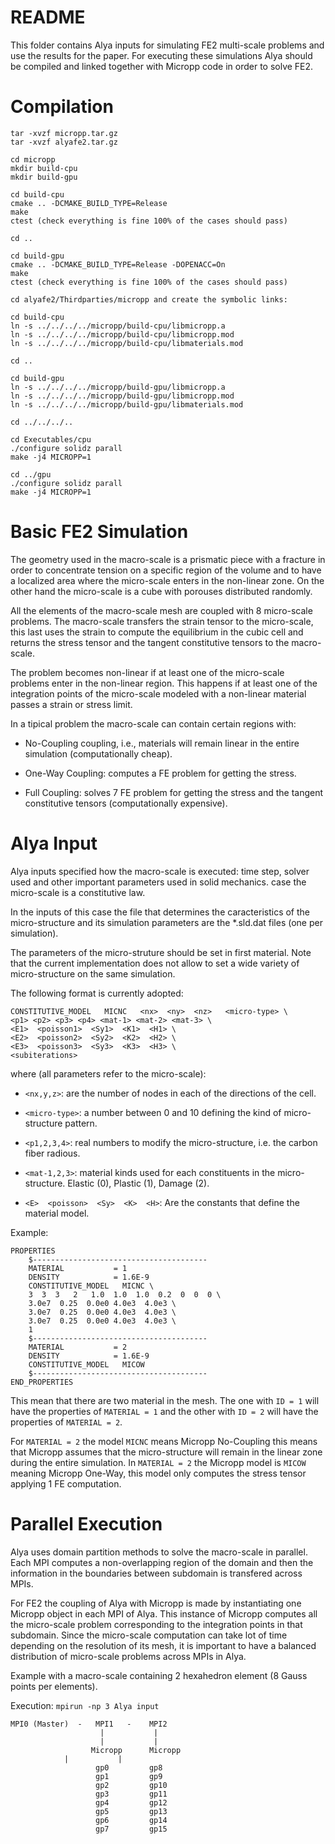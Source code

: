 # README

This folder contains Alya inputs for simulating FE2 multi-scale
problems and use the results for the paper. For executing these
simulations Alya should be compiled and linked together with Micropp
code in order to solve FE2.

# Compilation

    tar -xvzf micropp.tar.gz
    tar -xvzf alyafe2.tar.gz

    cd micropp
    mkdir build-cpu
    mkdir build-gpu
    
    cd build-cpu
    cmake .. -DCMAKE_BUILD_TYPE=Release
    make
    ctest (check everything is fine 100% of the cases should pass)

    cd ..

    cd build-gpu
    cmake .. -DCMAKE_BUILD_TYPE=Release -DOPENACC=On
    make
    ctest (check everything is fine 100% of the cases should pass)

    cd alyafe2/Thirdparties/micropp and create the symbolic links:

    cd build-cpu
    ln -s ../../../../micropp/build-cpu/libmicropp.a
    ln -s ../../../../micropp/build-cpu/libmicropp.mod
    ln -s ../../../../micropp/build-cpu/libmaterials.mod

    cd ..

    cd build-gpu
    ln -s ../../../../micropp/build-gpu/libmicropp.a
    ln -s ../../../../micropp/build-gpu/libmicropp.mod
    ln -s ../../../../micropp/build-gpu/libmaterials.mod

    cd ../../../.. 

    cd Executables/cpu
    ./configure solidz parall
    make -j4 MICROPP=1

    cd ../gpu
    ./configure solidz parall
    make -j4 MICROPP=1


# Basic FE2 Simulation

The geometry used in the macro-scale is a prismatic piece with a
fracture in order to concentrate tension on a specific region of the
volume and to have a localized area where the micro-scale enters in
the non-linear zone. On the other hand the micro-scale is a cube with
porouses distributed randomly.

All the elements of the macro-scale mesh are coupled with 8
micro-scale problems. The macro-scale transfers the strain tensor to
the micro-scale, this last uses the strain to compute the equilibrium
in the cubic cell and returns the stress tensor and the tangent
constitutive tensors to the macro-scale.

The problem becomes non-linear if at least one of the micro-scale
problems enter in the non-linear region. This happens if at least one
of the integration points of the micro-scale modeled with a non-linear
material passes a strain or stress limit.

In a tipical problem the macro-scale can contain certain regions with:

 * No-Coupling coupling, i.e., materials will remain linear in the
   entire simulation (computationally cheap).

 * One-Way Coupling: computes a FE problem for getting the stress.

 * Full Coupling: solves 7 FE problem for getting the stress and the
   tangent constitutive tensors (computationally expensive).

# Alya Input

Alya inputs specified how the macro-scale is executed: time step,
solver used and other important parameters used in solid mechanics.
case the micro-scale is a constitutive law.

In the inputs of this case the file that determines the caracteristics
of the micro-structure and its simulation parameters are the *.sld.dat
files (one per simulation).

The parameters of the micro-struture should be set in first material.
Note that the current implementation does not allow to set a wide
variety of micro-structure on the same simulation.

The following format is currently adopted:

    CONSTITUTIVE_MODEL   MICNC   <nx>  <ny>  <nz>   <micro-type> \
    <p1> <p2> <p3> <p4> <mat-1> <mat-2> <mat-3> \
    <E1>  <poisson1>  <Sy1>  <K1>  <H1> \
    <E2>  <poisson2>  <Sy2>  <K2>  <H2> \
    <E3>  <poisson3>  <Sy3>  <K3>  <H3> \
    <subiterations>

where (all parameters refer to the micro-scale):

 * `<nx,y,z>`: are the number of nodes in each of the directions of the
cell.

 * `<micro-type>`: a number between 0 and 10 defining the kind of
micro-structure pattern.

 * `<p1,2,3,4>`: real numbers to modify the micro-structure, i.e. the
carbon fiber radious.

 * `<mat-1,2,3>`: material kinds used for each constituents in the
micro-structure. Elastic (0), Plastic (1), Damage (2).

 * `<E>  <poisson>  <Sy>  <K>  <H>`: Are the constants that define
the material model.

Example:

    PROPERTIES
        $---------------------------------------
        MATERIAL           = 1
        DENSITY            = 1.6E-9
        CONSTITUTIVE_MODEL   MICNC \
        3  3  3   2   1.0  1.0  1.0  0.2  0  0  0 \
        3.0e7  0.25  0.0e0 4.0e3  4.0e3 \
        3.0e7  0.25  0.0e0 4.0e3  4.0e3 \
        3.0e7  0.25  0.0e0 4.0e3  4.0e3 \
        1
        $---------------------------------------
        MATERIAL           = 2
        DENSITY            = 1.6E-9
        CONSTITUTIVE_MODEL   MICOW
        $---------------------------------------
    END_PROPERTIES

This mean that there are two material in the mesh. The one with `ID =
1` will have the properties of `MATERIAL = 1` and the other with `ID =
2` will have the properties of `MATERIAL = 2`.

For `MATERIAL = 2` the model `MICNC` means Micropp No-Coupling this
means that Micropp assumes that the micro-structure will remain in the
linear zone during the entire simulation. In `MATERIAL = 2` the
Micropp model is `MICOW` meaning Micropp One-Way, this model only
computes the stress tensor applying 1 FE computation.


# Parallel Execution

Alya uses domain partition methods to solve the macro-scale in
parallel. Each MPI computes a non-overlapping region of the domain and
then the information in the boundaries between subdomain is transfered
across MPIs.

For FE2 the coupling of Alya with Micropp is made by instantiating one
Micropp object in each MPI of Alya. This instance of Micropp computes
all the micro-scale problem corresponding to the integration points in
that subdomain. Since the micro-scale computation can take lot of time
depending on the resolution of its mesh, it is important to have a
balanced distribution of micro-scale problems across MPIs in Alya.


Example with a macro-scale containing 2 hexahedron element (8 Gauss
points per elements).

   Execution: `mpirun -np 3 Alya input`

    MPI0 (Master)  -   MPI1   -    MPI2
                        |           |
                        |           |
                      Micropp      Micropp
   		        |           |
                       gp0         gp8
                       gp1         gp9
                       gp2         gp10
                       gp3         gp11
                       gp4         gp12
                       gp5         gp13
                       gp6         gp14
                       gp7         gp15


